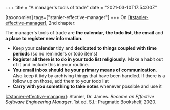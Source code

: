 +++
title = "A manager's tools of trade"
date = "2021-03-10T17:54:00Z"

[taxonomies]
tags=["stanier-effective-manager"]
+++
On [[#stanier-effective-manager](/tags/stanier-effective-manager)], 2nd chapter:

The manager's tools of trade are **the calendar**, **the todo list**, **the email** and **a place to register new information**.

- Keep your **calendar** tidy and **dedicated to things coupled with time periods** (so no reminders or todo items)
- **Register all there is to do in your todo list religiously**. Make a habit out of it and include this in your routine.
- **You email inbox should be your primary means of communication**. Also keep it tidy by archiving things that have been handled. If there is a follow up on those, add them to your todo list
- **Carry with you something to take notes** whenever possible and use it

[[#stanier-effective-manager](/tags/stanier-effective-manager)]: Stanier, Dr. James. _Become an Effective Software Engineering Manager_. 1st ed. S.l.: Pragmatic Bookshelf, 2020.

